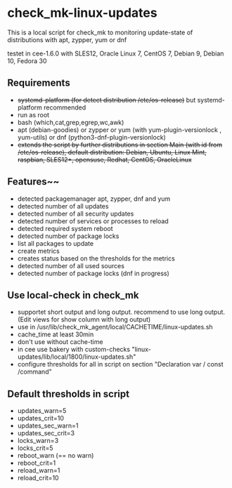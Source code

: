 # check_mk-linux-updates
This is a local script for check_mk to monitoring update-state of distributions with apt, zypper, yum or dnf

testet in cee-1.6.0 with SLES12, Oracle Linux 7, CentOS 7, Debian 9, Debian 10, Fedora 30

## Requirements
* ~~systemd-platform (for detect distribution /etc/os-release)~~ but systemd-platform recommended
* run as root
* bash (which,cat,grep,egrep,wc,awk)
* apt (debian-goodies) or zypper or yum (with yum-plugin-versionlock , yum-utils) or dnf (python3-dnf-plugin-versionlock)
* ~~extends the script by further distributions in section Main (with id from /etc/os-release), default distribution: Debian, Ubuntu, Linux Mint, raspbian, SLES12+, opensuse, Redhat, CentOS, OracleLinux~~

## Features~~
* detected packagemanager apt, zypper, dnf and yum
* detected number of all updates
* detected number of all security updates
* detected number of services or processes to reload
* detected required system reboot
* detected number of package locks 
* list all packages to update
* create metrics
* creates status based on the thresholds for the metrics
* detected number of all used sources
* detected number of package locks (dnf in progress)

## Use local-check in check_mk
* supportet short output and long output. recommend to use long output. (Edit views for show column with long output)
* use in /usr/lib/check_mk_agent/local/CACHETIME/linux-updates.sh
* cache_time at least 30min
* don't use without cache-time
* in cee use bakery with custom-checks  "linux-updates/lib/local/1800/linux-updates.sh"
* configure thresholds for all in script on section "Declaration var / const /command" 

## Default thresholds in script
* updates_warn=5
* updates_crit=10
* updates_sec_warn=1
* updates_sec_crit=3
* locks_warn=3
* locks_crit=5
* reboot_warn  (== no warn)
* reboot_crit=1
* reload_warn=1
* reload_crit=10
